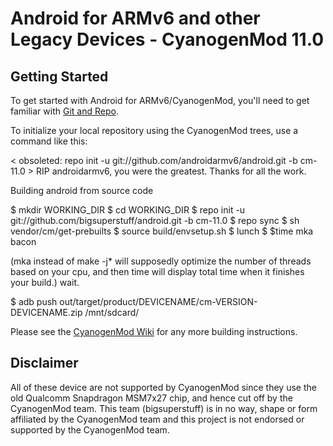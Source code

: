 Android for ARMv6 and other Legacy Devices - CyanogenMod 11.0
===========

Getting Started
---------------

To get started with Android for ARMv6/CyanogenMod, you'll need to get
familiar with [Git and Repo](http://source.android.com/source/developing.html).


To initialize your local repository using the CyanogenMod trees, use a command like this:

< obsoleted:   repo init -u git://github.com/androidarmv6/android.git -b cm-11.0 >
RIP androidarmv6, you were the greatest. Thanks for all the work.

Building android from source code

$ mkdir WORKING_DIR
$ cd WORKING_DIR
$ repo init -u git://github.com/bigsuperstuff/android.git -b cm-11.0
$ repo sync
$ sh vendor/cm/get-prebuilts
$ source build/envsetup.sh
$ lunch
$ 
$time mka bacon

(mka instead of make -j* will supposedly optimize the number of threads based on your cpu, and then time will display total time when it finishes your build.)
wait.

$ adb push out/target/product/DEVICENAME/cm-VERSION-DEVICENAME.zip /mnt/sdcard/


Please see the [CyanogenMod Wiki](http://wiki.cyanogenmod.org/) for any more building instructions.

Disclaimer
--------

All of these device are not supported by CyanogenMod since they use the old Qualcomm
Snapdragon MSM7x27 chip, and hence cut off by the CyanogenMod team. This team (bigsuperstuff)
is in no way, shape or form affiliated by the CyanogenMod team and this project is not
endorsed or supported by the CyanogenMod team.

